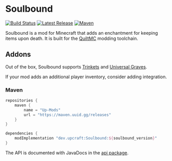# Soulbound

[![Build Status](https://img.shields.io/github/actions/workflow/status/Up-Mods/Soulbound/build_status.yml?label=Build%20Status&logo=GitHub&style=flat-square)](https://github.com/Up-Mods/Soulbound/actions/workflows/build_status.yml "GitHub Actions") [![Latest Release](https://img.shields.io/github/v/release/Up-Mods/Soulbound?include_prereleases&label=Latest%20Release&logo=GitHub&style=flat-square)](https://github.com/Up-Mods/Soulbound/releases/latest "GitHub Releases") [![Maven](https://img.shields.io/maven-metadata/v?label=Download%20from%20Maven&metadataUrl=https%3A%2F%2Fmaven.uuid.gg%2Freleases%2Fdev%2Fupcraft%2FSoulbound%2Fmaven-metadata.xml&style=flat-square)](https://maven.uuid.gg/#/releases/dev/upcraft/Soulbound "maven.uuid.gg")

Soulbound is a mod for Minecraft that adds an enchantment for keeping items upon death. It is built for the 
[QuiltMC](https://quiltmc.org) modding toolchain.

## Addons

Out of the box, Soulbound supports [Trinkets](https://www.curseforge.com/minecraft/mc-mods/trinkets) and [Universal Graves](https://www.curseforge.com/minecraft/mc-mods/universal-graves).

If your mod adds an additional player inventory, consider adding integration.

### Maven

```groovy
repositories {
    maven {
        name = "Up-Mods"
        url = "https://maven.uuid.gg/releases"
    }
}

dependencies {
    modImplementation "dev.upcraft:Soulbound:${soulbound_version}"
}
```

The API is documented with JavaDocs in the [api package](./src/main/java/dev/upcraft/soulbound/api).
